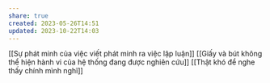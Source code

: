 ```yaml
---
share: true
created: 2023-05-26T14:51
updated: 2023-10-22T14:03
---
```

[[Sự phát minh của việc viết phát minh ra việc lập luận]] 
[[Giấy và bút không thể hiện hành vi của hệ thống đang được nghiên cứu]]
[[Thật khó để nghe thấy chính mình nghĩ]]